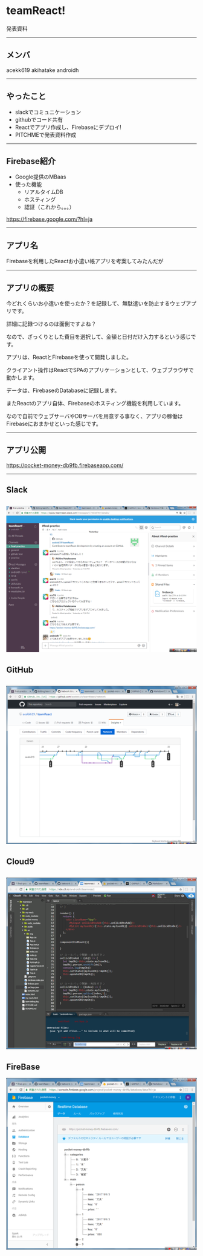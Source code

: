 # teamReact!　
発表資料

---
## メンバ
acekk619
akihatake
androidh

---
## やったこと
* slackでコミュニケーション
* githubでコード共有
* Reactでアプリ作成し、Firebaseにデプロイ!
* PITCHMEで発表資料作成

---

## Firebase紹介
* Google提供のMBaas
* 使った機能
   * リアルタイムDB
   * ホスティング
   * 認証（これから。。。）

https://firebase.google.com/?hl=ja


---

## アプリ名
Firebaseを利用したReactお小遣い帳アプリを考案してみたんだが

---

## アプリの概要

今どれくらいお小遣いを使ったか？を記録して、無駄遣いを防止するウェブアプリです。

詳細に記録つけるのは面倒ですよね？

なので、ざっくりとした費目を選択して、金額と日付だけ入力するという感じです。

アプリは、ReactとFirebaseを使って開発しました。

クライアント操作はReactでSPAのアプリケーションとして、ウェブブラウザで動かします。

データは、FirebaseのDatabaseに記録します。

またReactのアプリ自体、Firebaseのホスティング機能を利用しています。

なので自前でウェブサーバやDBサーバを用意する事なく、アプリの稼働はFirebaseにおまかせといった感じです。

---

## アプリ公開
https://pocket-money-db9fb.firebaseapp.com/

---
## Slack
![Slack](https://github.com/acekk619/teamReact/blob/master/Picture/slack.png?raw=true)
---
## GitHub
![GitHub](https://github.com/acekk619/teamReact/blob/master/Picture/github.png?raw=true)
---
## Cloud9
![Cloud9](https://github.com/acekk619/teamReact/blob/master/Picture/cloud9.png?raw=true)
---
## FireBase
![FireBase](https://github.com/acekk619/teamReact/blob/master/Picture/FireBase.png?raw=true)




